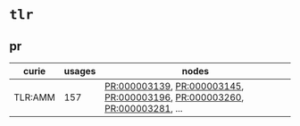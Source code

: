 # `tlr`

## pr

| curie   |   usages | nodes                                                                                                                                                                                                                                                                                                                |
|---------|----------|----------------------------------------------------------------------------------------------------------------------------------------------------------------------------------------------------------------------------------------------------------------------------------------------------------------------|
| TLR:AMM |      157 | [PR:000003139](http://purl.obolibrary.org/obo/PR_000003139), [PR:000003145](http://purl.obolibrary.org/obo/PR_000003145), [PR:000003196](http://purl.obolibrary.org/obo/PR_000003196), [PR:000003260](http://purl.obolibrary.org/obo/PR_000003260), [PR:000003281](http://purl.obolibrary.org/obo/PR_000003281), ... |

